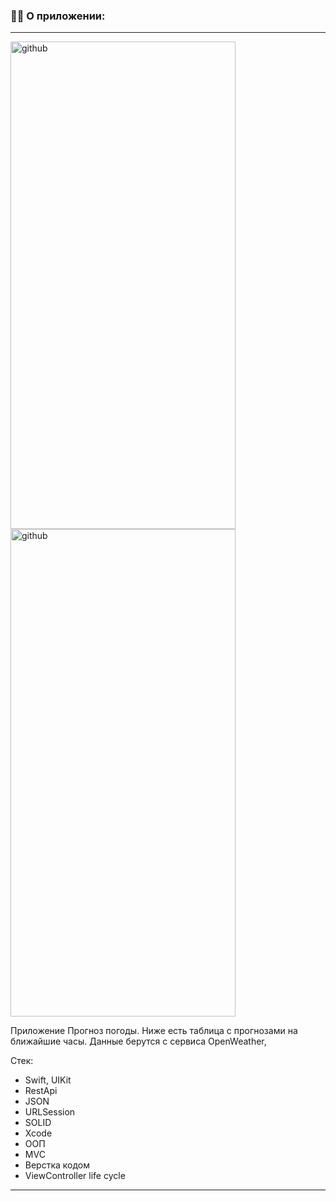 ### :man_technologist: О приложении:
---

<img src="https://user-images.githubusercontent.com/96999908/221596601-a27db332-7f9d-43ab-ad66-0296e6d24857.PNG" title="github" alt="github" width="360" height="780"/>
<img src="https://user-images.githubusercontent.com/96999908/221596616-e2cc904a-601d-42ed-a010-0a1f83aac608.PNG" title="github" alt="github" width="360" height="780"/>

Приложение Прогноз погоды. Ниже есть таблица с прогнозами на ближайшие часы. Данные берутся с сервиса OpenWeather,

Стек:
- Swift, UIKit
- RestApi
- JSON
- URLSession
- SOLID
- Xcode
- ООП
- MVC
- Верстка кодом
- ViewController life cycle

---
